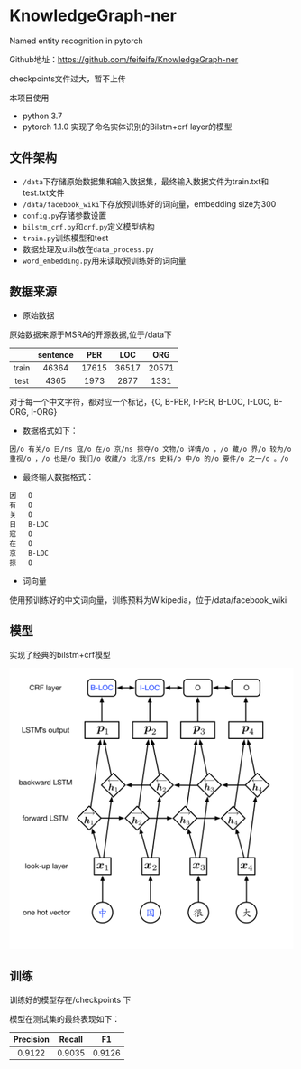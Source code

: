 # KnowledgeGraph-ner
Named entity recognition in pytorch

Github地址：https://github.com/feifeife/KnowledgeGraph-ner

checkpoints文件过大，暂不上传

本项目使用
* python 3.7
* pytorch 1.1.0
实现了命名实体识别的Bilstm+crf layer的模型

## 文件架构
- `/data`下存储原始数据集和输入数据集，最终输入数据文件为train.txt和test.txt文件
- `/data/facebook_wiki`下存放预训练好的词向量，embedding size为300
- `config.py`存储参数设置
-  `bilstm_crf.py`和`crf.py`定义模型结构
-  `train.py`训练模型和test
-  数据处理及utils放在`data_process.py`
-  `word_embedding.py`用来读取预训练好的词向量

## 数据来源
* 原始数据

原始数据来源于MSRA的开源数据,位于/data下

|    | sentence | PER | LOC | ORG |
| :----: | :---: | :---: | :---: | :---: |
| train  | 46364 | 17615 | 36517 | 20571 |
| test   | 4365  | 1973  | 2877  | 1331  |

对于每一个中文字符，都对应一个标记，{O, B-PER, I-PER, B-LOC, I-LOC, B-ORG, I-ORG}

* 数据格式如下：
```
因/o 有关/o 日/ns 寇/o 在/o 京/ns 掠夺/o 文物/o 详情/o ，/o 藏/o 界/o 较为/o 重视/o ，/o 也是/o 我们/o 收藏/o 北京/ns 史料/o 中/o 的/o 要件/o 之一/o 。/o 
```

* 最终输入数据格式：

```
因	O
有	O
关	O
日	B-LOC
寇	O
在	O
京	B-LOC
掠	O
```
* 词向量

使用预训练好的中文词向量，训练预料为Wikipedia，位于/data/facebook_wiki
## 模型
实现了经典的bilstm+crf模型

![Network](./pic1.png)


## 训练
训练好的模型存在/checkpoints 下

模型在测试集的最终表现如下：

| Precision     | Recall     | F1     | 
| :---: | :---: | :---: |
| 0.9122 | 0.9035 | 0.9126 |


